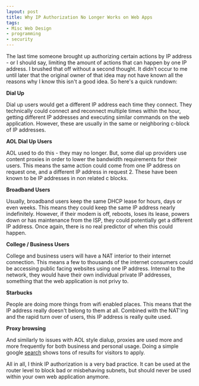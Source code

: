 ```yaml
---
layout: post
title: Why IP Authorization No Longer Works on Web Apps
tags:
- Misc Web Design
- programming
- security
---
```


The last time someone brought up authorizing certain actions by IP address - or I should say, limiting the amount of actions that can happen by one IP address.  I brushed that off without a second thought.  It didn't occur to me until later that the original owner of that idea may not have known all the reasons why I know this isn't a good idea.  So here's a quick rundown:

**Dial Up**

Dial up users would get a different IP address each time they connect.  They technically could connect and reconnect multiple times within the hour, getting different IP addresses and executing similar commands on the web application.  However, these are usually in the same or neighboring c-block of IP addresses.

**AOL Dial Up Users**

AOL used to do this - they may no longer.  But, some dial up providers use content proxies in order to lower the bandwidth requirements for their users.  This means the same action could come from one IP address on request one, and a different IP address in request 2.  These have been known to be IP addresses in non related c blocks.

**Broadband Users**

Usually, broadband users keep the same DHCP lease for hours, days or even weeks.  This means they could keep the same IP address nearly indefinitely.  However, if their modem is off, reboots, loses its lease, powers down or has maintenance from the ISP, they could potentially get a different IP address.  Once again, there is no real predictor of when this could happen.

**College / Business Users**

College and business users will have a NAT interior to their internet connection.  This means a few to thousands of the internet consumers could be accessing public facing websites using one IP address.  Internal to the network, they would have their own individual private IP addresses, something that the web application is not privy to.

**Starbucks**

People are doing more things from wifi enabled places.  This means that the IP address really doesn't belong to them at all.  Combined with the NAT'ing and the rapid turn over of users, this IP address is really quite used.

**Proxy browsing**

And similarly to issues with AOL style dialup, proxies are used more and more frequently for both business and personal usage.  Doing a simple google [search](https://encrypted.google.com/search?q=proxy+sites) shows tons of results for visitors to apply. 

All in all, I think IP authorization is a very bad practice.  It can be used at the router level to block bad or misbehaving subnets, but should never be used within your own web application anymore.


